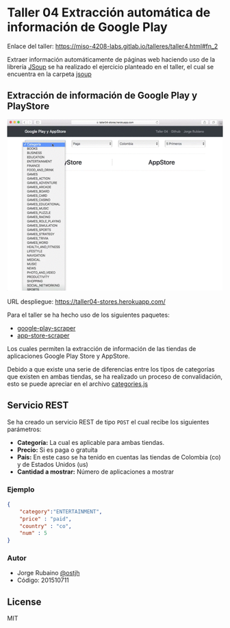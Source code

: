 # Taller 04 Extracción automática de información de Google Play

Enlace del taller: https://miso-4208-labs.gitlab.io/talleres/taller4.html#fn_2

Extraer información automáticamente de páginas web haciendo uso de la librería [JSoup] se ha realizado el ejercicio planteado en el taller, 
el cual se encuentra en la carpeta [jsoup]


## Extracción de información de Google Play y PlayStore

![demo](https://github.com/jhrubiano10/Taller_04_MISO_4208_scraper_Stores/blob/master/gif_aplication.gif?raw=true)

URL despliegue: https://taller04-stores.herokuapp.com/


Para el taller se ha hecho uso de los siguientes paquetes:

* [google-play-scraper]
* [app-store-scraper]

Los cuales permiten la extracción de información de las tiendas de aplicaciones Google Play Store y AppStore.

Debido a que existe una serie de diferencias entre los tipos de categorías que existen en ambas tiendas, se ha realizado un proceso de convalidación, esto se puede apreciar en el archivo [categories.js]

## Servicio REST

Se ha creado un servicio REST de tipo ``POST`` el cual recibe los siguientes parámetros:

* **Categoría:** La cual es aplicable para ambas tiendas.
* **Precio:** Si es paga o gratuita
* **País:** En este caso se ha tenido en cuentas las tiendas de Colombia (co) y de Estados Unidos (us)
* **Cantidad a mostrar:** Número de aplicaciones a mostrar

### Ejemplo

```json
{
    "category":"ENTERTAINMENT", 
    "price" : "paid", 
    "country" : "co", 
    "num" : 5
}
```

### Autor
* Jorge Rubaino [@ostjh]
* Código: 201510711

License
----
MIT

[@ostjh]:https://twitter.com/ostjh
[JSoup]:https://jsoup.org/
[jsoup]:https://github.com/jhrubiano10/Taller_04_MISO_4208_scraper_Stores/tree/master/jsoup
[google-play-scraper]:https://github.com/facundoolano/google-play-scraper
[app-store-scraper]:https://github.com/facundoolano/app-store-scraper
[categories.js]:https://github.com/jhrubiano10/Taller_04_MISO_4208_scraper_Stores/blob/master/categories.js#L42



